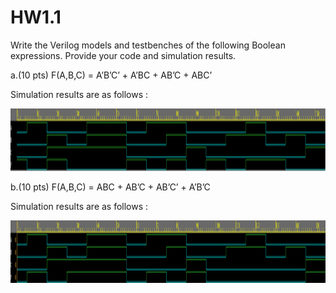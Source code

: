 # HW1.1
Write the Verilog models and testbenches of the following Boolean expressions. Provide your code and simulation results.

a.(10 pts) F(A,B,C) = A’B’C’ + A’BC + AB’C + ABC’

Simulation results are as follows :
<p align="center">
  <img src="HW1_1a.png" title="hover text" height=100>
</p>
b.(10 pts) F(A,B,C) = ABC + AB’C + AB’C’ + A’B’C

Simulation results are as follows :
<p align="center">
  <img src="HW1_1b.png" title="hover text" height=100>
</p>
